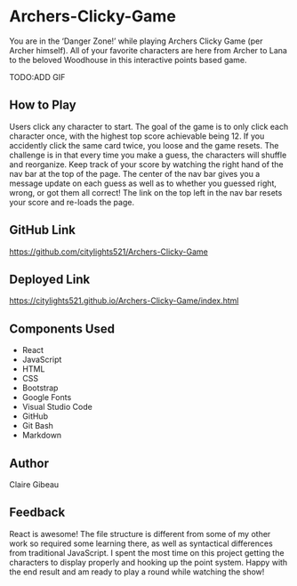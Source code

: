 # Archers-Clicky-Game

You are in the ‘Danger Zone!’ while playing Archers Clicky Game (per Archer himself). All of your favorite characters are here from Archer to Lana to the beloved Woodhouse in this interactive points based game.

TODO:ADD GIF

## How to Play
Users click any character to start. The goal of the game is to only click each character once, with the highest top score achievable being 12. If you accidently click the same card twice, you loose and the game resets. The challenge is in that every time you make a guess, the characters will shuffle and reorganize. Keep track of your score by watching the right hand of the nav bar at the top of the page. The center of the nav bar gives you a message update on each guess as well as to whether you guessed right, wrong, or got them all correct! The link on the top left in the nav bar resets your score and re-loads the page. 

## GitHub Link
https://github.com/citylights521/Archers-Clicky-Game

## Deployed Link
https://citylights521.github.io/Archers-Clicky-Game/index.html

## Components Used
* React
* JavaScript
* HTML
* CSS
* Bootstrap
* Google Fonts
* Visual Studio Code
* GitHub
* Git Bash
* Markdown

## Author
Claire Gibeau

## Feedback
React is awesome! The file structure is different from some of my other work so required some learning there, as well as syntactical differences from traditional JavaScript. I spent the most time on this project getting the characters to display properly and hooking up the point system. Happy with the end result and am ready to play a round while watching the show!

